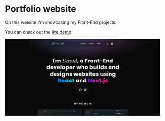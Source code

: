 # Portfolio website

On this website I'm showcasing my Front-End projects.

You can check out the [live demo](https://davidmaksic.vercel.app/).

![portfolio image](/assets/portfolio.png)
